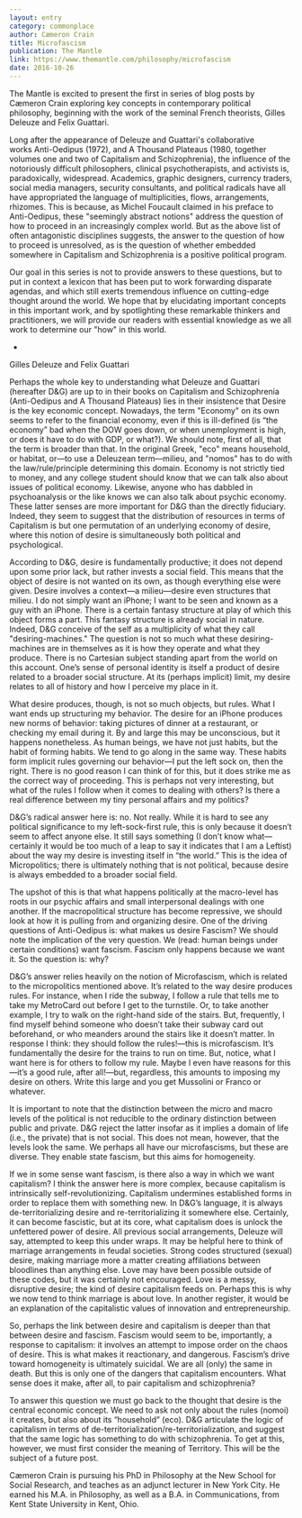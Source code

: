 ```yaml
---
layout: entry
category: commonplace
author: Cæmeron Crain
title: Microfascism
publication: The Mantle
link: https://www.themantle.com/philosophy/microfascism
date: 2016-10-26
---
```


The Mantle is excited to present the first in series of blog posts by Cæmeron Crain exploring key concepts in contemporary political philosophy, beginning with the work of the seminal French theorists, Gilles Deleuze and Felix Guattari. 

Long after the appearance of Deleuze and Guattari's collaborative works Anti-Oedipus (1972), and A Thousand Plateaus (1980, together volumes one and two of Capitalism and Schizophrenia), the influence of the notoriously difficult philosophers, clinical psychotherapists, and activists is, paradoxically, widespread. Academics, graphic designers, currency traders, social media managers, security consultants, and political radicals have all have appropriated the language of multiplicities, flows, arrangements, rhizomes. This is because, as Michel Foucault claimed in his preface to Anti-Oedipus, these "seemingly abstract notions" address the question of how to proceed in an increasingly complex world. But as the above list of often antagonistic disciplines suggests, the answer to the question of how to proceed is unresolved, as is the question of whether embedded somewhere in Capitalism and Schizophrenia is a positive political program. 

Our goal in this series is not to provide answers to these questions, but to put in context a lexicon that has been put to work forwarding disparate agendas, and which still exerts tremendous influence on cutting-edge thought around the world. We hope that by elucidating important concepts in this important work, and by spotlighting these remarkable thinkers and practitioners, we will provide our readers with essential knowledge as we all work to determine our "how" in this world. 

*

Gilles Deleuze and Felix Guattari

Perhaps the whole key to understanding what Deleuze and Guattari (hereafter D&G) are up to in their books on Capitalism and Schizophrenia (Anti-Oedipus and A Thousand Plateaus) lies in their insistence that Desire is the key economic concept. Nowadays, the term "Economy" on its own seems to refer to the financial economy, even if this is ill-defined (is “the economy” bad when the DOW goes down, or when unemployment is high, or does it have to do with GDP, or what?). We should note, first of all, that the term is broader than that. In the original Greek, "eco" means household, or habitat, or—to use a Deleuzean term—milieu, and "nomos" has to do with the law/rule/principle determining this domain. Economy is not strictly tied to money, and any college student should know that we can talk also about issues of political economy. Likewise, anyone who has dabbled in psychoanalysis or the like knows we can also talk about psychic economy. These latter senses are more important for D&G than the directly fiduciary. Indeed, they seem to suggest that the distribution of resources in terms of Capitalism is but one permutation of an underlying economy of desire, where this notion of desire is simultaneously both political and psychological.

According to D&G, desire is fundamentally productive; it does not depend upon some prior lack, but rather invests a social field. This means that the object of desire is not wanted on its own, as though everything else were given. Desire involves a context—a milieu—desire even structures that milieu. I do not simply want an iPhone; I want to be seen and known as a guy with an iPhone. There is a certain fantasy structure at play of which this object forms a part. This fantasy structure is already social in nature. Indeed, D&G conceive of the self as a multiplicity of what they call "desiring-machines." The question is not so much what these desiring-machines are in themselves as it is how they operate and what they produce. There is no Cartesian subject standing apart from the world on this account. One’s sense of personal identity is itself a product of desire related to a broader social structure. At its (perhaps implicit) limit, my desire relates to all of history and how I perceive my place in it.

What desire produces, though, is not so much objects, but rules. What I want ends up structuring my behavior. The desire for an iPhone produces new norms of behavior: taking pictures of dinner at a restaurant, or checking my email during it. By and large this may be unconscious, but it happens nonetheless. As human beings, we have not just habits, but the habit of forming habits. We tend to go along in the same way. These habits form implicit rules governing our behavior—I put the left sock on, then the right. There is no good reason I can think of for this, but it does strike me as the correct way of proceeding. This is perhaps not very interesting, but what of the rules I follow when it comes to dealing with others? Is there a real difference between my tiny personal affairs and my politics?

D&G’s radical answer here is: no. Not really. While it is hard to see any political significance to my left-sock-first rule, this is only because it doesn’t seem to affect anyone else. It still says something (I don’t know what—certainly it would be too much of a leap to say it indicates that I am a Leftist) about the way my desire is investing itself in “the world.” This is the idea of Micropolitics; there is ultimately nothing that is not political, because desire is always embedded to a broader social field.

The upshot of this is that what happens politically at the macro-level has roots in our psychic affairs and small interpersonal dealings with one another. If the macropolitical structure has become repressive, we should look at how it is pulling from and organizing desire. One of the driving questions of Anti-Oedipus is: what makes us desire Fascism? We should note the implication of the very question. We (read: human beings under certain conditions) want fascism. Fascism only happens because we want it. So the question is: why?

D&G’s answer relies heavily on the notion of Microfascism, which is related to the micropolitics mentioned above. It’s related to the way desire produces rules. For instance, when I ride the subway, I follow a rule that tells me to take my MetroCard out before I get to the turnstile. Or, to take another example, I try to walk on the right-hand side of the stairs. But, frequently, I find myself behind someone who doesn’t take their subway card out beforehand, or who meanders around the stairs like it doesn’t matter. In response I think: they should follow the rules!—this is microfascism. It’s fundamentally the desire for the trains to run on time. But, notice, what I want here is for others to follow my rule. Maybe I even have reasons for this—it’s a good rule, after all!—but, regardless, this amounts to imposing my desire on others. Write this large and you get Mussolini or Franco or whatever.

It is important to note that the distinction between the micro and macro levels of the political is not reducible to the ordinary distinction between public and private. D&G reject the latter insofar as it implies a domain of life (i.e., the private) that is not social. This does not mean, however, that the levels look the same. We perhaps all have our microfascisms, but these are diverse. They enable state fascism, but this aims for homogeneity.

If we in some sense want fascism, is there also a way in which we want capitalism? I think the answer here is more complex, because capitalism is intrinsically self-revolutionizing. Capitalism undermines established forms in order to replace them with something new. In D&G’s language, it is always de-territorializing desire and re-territorializing it somewhere else. Certainly, it can become fascistic, but at its core, what capitalism does is unlock the unfettered power of desire. All previous social arrangements, Deleuze will say, attempted to keep this under wraps. It may be helpful here to think of marriage arrangements in feudal societies. Strong codes structured (sexual) desire, making marriage more a matter creating affiliations between bloodlines than anything else. Love may have been possible outside of these codes, but it was certainly not encouraged. Love is a messy, disruptive desire; the kind of desire capitalism feeds on. Perhaps this is why we now tend to think marriage is about love. In another register, it would be an explanation of the capitalistic values of innovation and entrepreneurship.

So, perhaps the link between desire and capitalism is deeper than that between desire and fascism. Fascism would seem to be, importantly, a response to capitalism: it involves an attempt to impose order on the chaos of desire. This is what makes it reactionary, and dangerous. Fascism’s drive toward homogeneity is ultimately suicidal. We are all (only) the same in death. But this is only one of the dangers that capitalism encounters. What sense does it make, after all, to pair capitalism and schizophrenia?

To answer this question we must go back to the thought that desire is the central economic concept. We need to ask not only about the rules (nomoi) it creates, but also about its “household” (eco). D&G articulate the logic of capitalism in terms of de-territorialization/re-territorialization, and suggest that the same logic has something to do with schizophrenia. To get at this, however, we must first consider the meaning of Territory. This will be the subject of a future post.

Cæmeron Crain is pursuing his PhD in Philosophy at the New School for Social Research, and teaches as an adjunct lecturer in New York City. He earned his M.A. in Philosophy, as well as a B.A. in Communications, from Kent State University in Kent, Ohio.